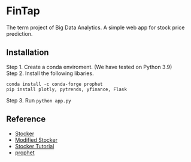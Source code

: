 # FinTap
The term project of Big Data Analytics. A simple web app for stock price prediction.

## Installation
Step 1. Create a conda enviroment. (We have tested on Python 3.9)  
Step 2. Install the following libaries.
```
conda install -c conda-forge prophet
pip install plotly, pytrends, yfinance, Flask
```
Step 3. Run `python app.py`

## Reference
* [Stocker](https://github.com/WillKoehrsen/Data-Analysis/tree/master/stocker)
* [Modified Stocker](https://github.com/koreal6803/Stocker)
* [Stocker Tutorial](https://towardsdatascience.com/stock-prediction-in-python-b66555171a2)
* [prophet](https://github.com/facebook/prophet)
